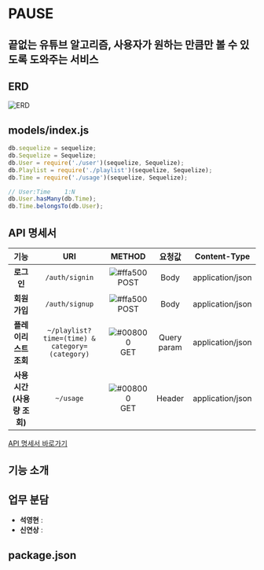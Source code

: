 # PAUSE

## 끝없는 유튜브 알고리즘, 사용자가 원하는 만큼만 볼 수 있도록 도와주는 서비스 

## ERD
![ERD](https://imgur.com/CDAJBV9.png)

## models/index.js
```javascript
db.sequelize = sequelize;
db.Sequelize = Sequelize;
db.User = require('./user')(sequelize, Sequelize);
db.Playlist = require('./playlist')(sequelize, Sequelize);
db.Time = require('./usage')(sequelize, Sequelize);

// User:Time    1:N
db.User.hasMany(db.Time);
db.Time.belongsTo(db.User);
```

## API 명세서
|기능|URI|METHOD|요청값|Content-Type|
|:---:|:---:|:---:|:---:|:---:|
|**로그인**|`/auth/signin`|![#ffa500](https://via.placeholder.com/15/ffa500/000000?text=+) POST|Body|application/json|
|**회원가입**|`/auth/signup`|![#ffa500](https://via.placeholder.com/15/ffa500/000000?text=+) POST|Body|application/json|
|**플레이리스트조회**|`~/playlist?time=(time) & category=(category)`|![#008000](https://via.placeholder.com/15/008000/000000?text=+) GET|Query param|application/json|
|**사용시간(사용량 조회)**|`~/usage`|![#008000](https://via.placeholder.com/15/008000/000000?text=+) GET|Header|application/json|

[API 명세서 바로가기][api]

## 기능 소개 


## 업무 분담
- **석영현** : 
- **신연상** : 

## package.json

[api]: https://github.com/SOPT27-PAUSE/PAUSE_server/wiki